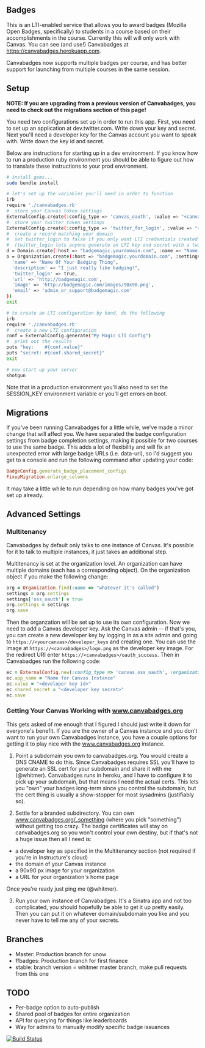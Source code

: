 Badges
---------------------------
This is an LTI-enabled service that allows you to award badges
(Mozilla Open Badges, specifically) to students in a course
based on their accomplishments in the course. Currently this
will will only work with Canvas. You can see (and use!) Canvabadges
at https://canvabadges.herokuapp.com.

Canvabadges now supports multiple badges per course, and has better
support for launching from multiple courses in the same session.

## Setup

**NOTE: If you are upgrading from a previous version of Canvabadges,
you need to check out the migrations section of this page!**

You need two configurations set up in order to run this app.
First, you need to set up an application at dev.twitter.com. Write down your
key and secret. Next you'll need a developer key for the Canvas account
you want to speak with. Write down the key id and secret.

Below are instructions for starting up in a dev environment. If you know
how to run a production ruby environment you should be able to figure out
how to translate these instructions to your prod environment.

```bash
# install gems...
sudo bundle install

# let's set up the variables you'll need in order to function
irb
require './canvabadges.rb'
#  store your Canvas token settings
ExternalConfig.create(:config_type => 'canvas_oauth', :value => "<canvas developer key id>", :shared_secret => "<canvas developer secret>")
#  store your twitter token settings
ExternalConfig.create(:config_type => 'twitter_for_login', :value => "<twitter consmyer key>", :shared_secret => "<twitter shared secret>")
#  create a record matching your domain
#  set twitter_login to false if you only want LTI credentials created by hand
#  (twitter_login lets anyone generate an LTI key and secret with a twitter login)
d = Domain.create(:host => "badgemagic.yourdomain.com", :name => "Name Of Your Badging Thing")
o = Organization.create(:host => "badgemagic.yourdomain.com", :settings => {
  'name' => "Name Of Your Badging Thing",
  'description' => "I just really like badging!",
  'twitter_login' => true,
  'url' => 'http://badgemagic.com',
  'image' => 'http://badgemagic.com/images/90x90.png',
  'email' => 'admin_or_support@badgemagic.com'
})
exit

# to create an LTI configuration by hand, do the following
irb
require './canvabadges.rb'
#  create a new LTI configuration
conf = ExternalConfig.generate("My Magic LTI Config")
#  print out the results
puts "key:    #{conf.value}"
puts "secret: #{conf.shared_secret}"
exit

# now start up your server
shotgun
```

Note that in a production environment you'll also need to set the SESSION_KEY environment variable or you'll get errors on boot.

## Migrations

If you've been running Canvabadges for a little while, we've made a minor
change that will affect you. We have separated the badge configuration
settings from badge completion settings, making it possible for two courses
to use the same badge. This adds a lot of flexibility and will fix an
unexpected error with large badge URLs (i.e. data-uri), so I'd suggest
you get to a console and run the following command after updating your code:

```ruby
BadgeConfig.generate_badge_placement_configs
FixupMigration.enlarge_columns
```

It may take a little while to run depending on how many badges you've got
set up already.


## Advanced Settings

### Multitenancy
Canvabadges by default only talks to one instance of Canvas. It's possible for it
to talk to multiple instances, it just takes an additional step.

Multitenancy is set at the organization level. An organization can have multiple
domains (each has a corresponding object). On the organization object if you make
the following change:

```ruby
org = Organization.find(:name => "whatever it's called")
settings = org.settings
settings['oss_oauth'] = true
org.settings = settings
org.save
```

Then the organzation will be set up to use its own configuration. Now we need to
add a Canvas developer key. Ask the Canvas admin -- if that's you, you can create
a new developer key by logging in as a site admin and going to
`https://<yourcanvas>/developer_keys` and creating one. You can use the
image at `https://<canvabadges>/logo.png` as the developer key image. For
the redirect URI enter `https://<canvabadges>/oauth_success`. Then in
Canvabadges run the following code:

```ruby
ec = ExternalConfig.new(:config_type => 'canvas_oss_oauth', :organization_id => org.id)
ec.app_name = "Name for Canvas Instance"
ec.value = "<developer key id>"
ec.shared_secret = "<developer key secret>"
ec.save
```

### Getting Your Canvas Working with www.canvabadges.org
This gets asked of me enough that I figured I should just write it down for everyone's
benefit. If you are the owner of a Canvas instance and you don't want to run your own
Canvabadges instance, you have a couple options for getting it to play nice with
the www.canvabadges.org instance.

1. Point a subdomain you own to canvabadges.org. You would create a DNS CNAME to do this.
Since Canvabadges requires SSL you'll have to generate an SSL cert for your subdomain and
share it with me (@whitmer). Canvabadges runs in heroku, and I have to configure it to
pick up your subdomain, but that means I need the actual certs. This lets you "own"
your badges long-term since you control the subdomain, but the cert thing is usually a
show-stopper for most sysadmins (justifiably so).

2. Settle for a branded subdirectory. You can own www.canvabadges.org/_something (where you
pick "something") without getting too crazy. The badge certificates will stay on
canvabadges.org so you won't control your own destiny, but if that's not a huge issue then
all I need is:

  - a developer key as specified in the Multitenancy section (not required if you're in Instructure's cloud)
  - the domain of your Canvas instance
  - a 90x90 px image for your organization
  - a URL for your organization's home page

  Once you're ready just ping me (@whitmer).

3. Run your own instance of Canvabadges. It's a Sinatra app and not too complicated, you
should hopefully be able to get it up pretty easily. Then you can put it on whatever
domain/subdomain you like and you never have to tell me any of your secrets.

## Branches

* Master: Production branch for unow
* ffbadges: Production branch for first finance
* stable: branch version = whitmer master branch, make pull requests from this one

## TODO

- Per-badge option to auto-publish
- Shared pool of badges for entire organization
- API for querying for things like leaderboards
- Way for admins to manually modify specific badge issuances

[![Build Status](https://travis-ci.org/whitmer/canvabadges.png)](https://travis-ci.org/whitmer/canvabadges)
